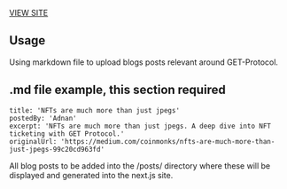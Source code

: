 [VIEW SITE](https://get-community-blog-simonbromfield.vercel.app/)

## Usage

Using markdown file to upload blogs posts relevant around GET-Protocol. 

## .md file example, this section required

    title: 'NFTs are much more than just jpegs'
    postedBy: 'Adnan'
    excerpt: 'NFTs are much more than just jpegs. A deep dive into NFT ticketing with GET Protocol.'
    originalUrl: 'https://medium.com/coinmonks/nfts-are-much-more-than-just-jpegs-99c20cd963fd'

All blog posts to be added into the /posts/ directory where these will be displayed and generated into the next.js site.
